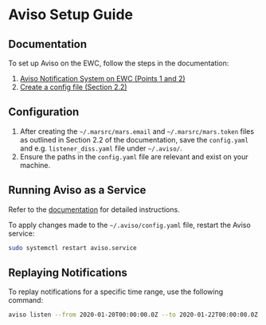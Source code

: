 # Aviso Setup Guide

## Documentation

To set up Aviso on the EWC, follow the steps in the documentation:

1. [Aviso Notification System on EWC (Points 1 and 2)](https://confluence.ecmwf.int/display/EWCLOUDKB/Aviso+Notification+System+on+EWC)
2. [Create a config file (Section 2.2)](https://confluence.ecmwf.int/display/UDOC/Setting+up+Aviso+Notification+System+for+ECMWF%27+events)

## Configuration

1. After creating the `~/.marsrc/mars.email` and `~/.marsrc/mars.token` files as outlined in Section 2.2 of the documentation, save the `config.yaml` and e.g. `listener_diss.yaml` file under `~/.aviso/`.
2. Ensure the paths in the `config.yaml` file are relevant and exist on your machine.

## Running Aviso as a Service

Refer to the [documentation](https://confluence.ecmwf.int/display/EWCLOUDKB/Aviso+Notification+System+on+EWC) for detailed instructions.

To apply changes made to the `~/.aviso/config.yaml` file, restart the Aviso service:

```bash
sudo systemctl restart aviso.service
```
## Replaying Notifications
To replay notifications for a specific time range, use the following command:

```bash
aviso listen --from 2020-01-20T00:00:00.0Z --to 2020-01-22T00:00:00.0Z
```







